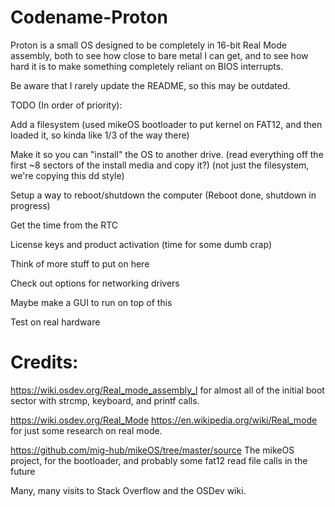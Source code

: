 # Codename-Proton
Proton is a small OS designed to be completely in 16-bit Real Mode assembly, both to see how close to bare metal I can get, and to see how hard it is to make something completely reliant on BIOS interrupts.


Be aware that I rarely update the README, so this may be outdated.

TODO (In order of priority):

Add a filesystem (used mikeOS bootloader to put kernel on FAT12, and then loaded it, so kinda like 1/3 of the way there)

Make it so you can "install" the OS to another drive. (read everything off the first ~8 sectors of the install media and copy it?)
(not just the filesystem, we're copying this dd style)

Setup a way to reboot/shutdown the computer (Reboot done, shutdown in progress)

Get the time from the RTC

License keys and product activation (time for some dumb crap)

Think of more stuff to put on here

Check out options for networking drivers

Maybe make a GUI to run on top of this

Test on real hardware


# Credits:
https://wiki.osdev.org/Real_mode_assembly_I for almost all of the initial boot sector with strcmp, keyboard, and printf calls.

https://wiki.osdev.org/Real_Mode https://en.wikipedia.org/wiki/Real_mode for just some research on real mode.

https://github.com/mig-hub/mikeOS/tree/master/source The mikeOS project, for the bootloader, and probably some fat12 read file calls in the future

Many, many visits to Stack Overflow and the OSDev wiki.
